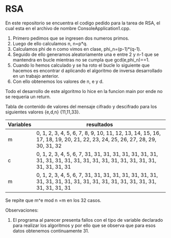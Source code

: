 # RSA

En este repositorio se encuentra el codigo pedido para la tarea de RSA, el cual esta en el archivo de nombre ConsoleApplication1.cpp.

1. Primero pedimos que se ingresen dos numeros primos.
2. Luego de ello calculamos n, n=p*q.
3. Calculamos phi de n como vimos en clase, phi_n=(p-1)*(q-1).
4. Seguido de ello generamos aleatoriamente una e entre 2 y n-1 que se mantendra en bucle mientras no se cumpla que gcd(e,phi_n)==1.
5. Cuando lo hemos calculado y se ha roto el bucle lo siguiente que hacemos es encontrar d aplicando el algoritmo de inversa desarrollado en un trabajo anterior.
6. Con ello obtenemos los valores de n, e y d.

Todo el desarrollo de este algoritmo lo hice en la funcion main por ende no se requeria un return.

Tabla de contenido de valores del mensaje cifrado y descifrado para los siguientes valores {e,d,n} {11,11,33}.

|Variables|resultados|
|-----------|---------|
|m | 0, 1, 2, 3, 4, 5, 6, 7, 8, 9, 10, 11, 12, 13, 14, 15, 16, 17, 18, 19, 20, 21, 22, 23, 24, 25, 26, 27, 28, 29, 30, 31, 32|
|c|0, 1, 2, 3, 4, 5, 6, 7, 31, 31, 31, 31, 31, 31, 31, 31, 31, 31, 31, 31, 31, 31, 31, 31, 31, 31, 31, 31, 31, 31, 31, 31, 31|
|m|0, 1, 2, 3, 4, 5, 6, 7, 31, 31, 31, 31, 31, 31, 31, 31, 31, 31, 31, 31, 31, 31, 31, 31, 31, 31, 31, 31, 31, 31, 31, 31, 31|


Se repite que m^e mod n =m en los 32 casos.

Observaciones:

1. El programa al parecer presenta fallos con el tipo de variable declarado para realizar los algoritmos y por ello que se observa que para esos datos obtenemos continuamente 31.
